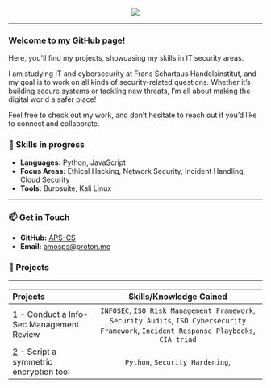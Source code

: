 <p align="center">
    <img src="https://readme-typing-svg.herokuapp.com/?lines=Welcome+to+my+GitHub!;Explore+my+projects.;Let's+secure+the+digital+world!&font=Fira%20Code&color=%2300C09A&center=true&width=440&height=45">
</p>

---

###  Welcome to my GitHub page!
Here, you'll find my projects, showcasing my skills in IT security areas.

I am studying IT and cybersecurity at Frans Schartaus Handelsinstitut, and my goal is to work on all kinds of security-related questions. Whether it’s building secure systems or tackling new threats, I’m all about making the digital world a safer place!

Feel free to check out my work, and don’t hesitate to reach out if you’d like to connect and collaborate.

### 🔧 Skills in progress
- **Languages:** Python, JavaScript
- **Focus Areas:** Ethical Hacking, Network Security, Incident Handling, Cloud Security
- **Tools:** Burpsuite, Kali Linux

---

### 📫 Get in Touch
- **GitHub:** [APS-CS](https://github.com/APS-CS)
- **Email:** [amosps@proton.me](mailto:amosps@proton.me)

### 🔧 Projects
---
| Projects | Skills/Knowledge Gained | 
| :--- |:---:|
| [1](https://github.com/APS-CS/portfolio/tree/main/insec-evaluation) - Conduct a Info-Sec Management Review | `INFOSEC`, `ISO Risk Management Framework`, `Security Audits`, `ISO Cybersecurity Framework`, `Incident Response Playbooks`, `CIA triad` |
| [2](https://github.com/APS-CS/portfolio/tree/main/symcryptool) - Script a symmetric encryption tool | `Python`, `Security Hardening`, | 
